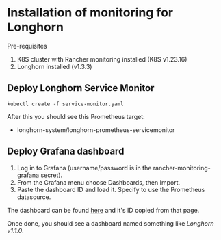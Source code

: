 # Installation of monitoring for Longhorn

Pre-requisites
1. K8S cluster with Rancher monitoring installed (K8S v1.23.16)
2. Longhorn installed (v1.3.3)

## Deploy Longhorn Service Monitor

```
kubectl create -f service-monitor.yaml
```

After this you should see this Prometheus target:
* longhorn-system/longhorn-prometheus-servicemonitor

## Deploy Grafana dashboard

1. Log in to Grafana (username/password is in the rancher-monitoring-grafana secret).
2. From the Grafana menu choose Dashboards, then Import.
3. Paste the dashboard ID and load it. Specify to use the Prometheus datasource.

The dashboard can be found [here](https://grafana.com/grafana/dashboards/13032-longhorn-example-v1-1-0/) and it's ID copied from that page.

Once done, you should see a dashboard named something like *Longhorn v1.1.0*. 
